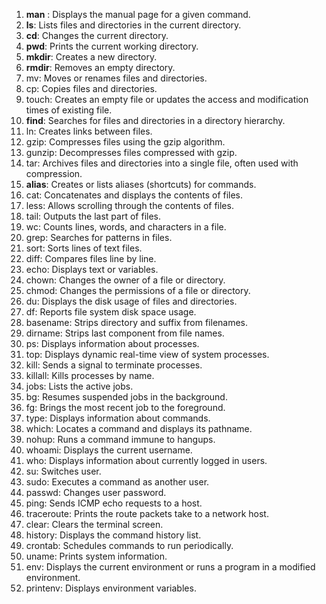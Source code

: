 1. **man** : Displays the manual page for a given command.
2. **ls**: Lists files and directories in the current directory.
3. **cd**: Changes the current directory.
4. **pwd**: Prints the current working directory.
5. **mkdir**: Creates a new directory.
6. **rmdir**: Removes an empty directory.
7. mv: Moves or renames files and directories.
8. cp: Copies files and directories.
9. touch: Creates an empty file or updates the access and modification times of existing file.
10. **find**: Searches for files and directories in a directory hierarchy.
11. ln: Creates links between files.
12. gzip: Compresses files using the gzip algorithm.
13. gunzip: Decompresses files compressed with gzip.
14. tar: Archives files and directories into a single file, often used with compression.
15. **alias**: Creates or lists aliases (shortcuts) for commands.
16. cat: Concatenates and displays the contents of files.
17. less: Allows scrolling through the contents of files.
18. tail: Outputs the last part of files.
19. wc: Counts lines, words, and characters in a file.
20. grep: Searches for patterns in files.
21. sort: Sorts lines of text files.
22. diff: Compares files line by line.
23. echo: Displays text or variables.
24. chown: Changes the owner of a file or directory.
25. chmod: Changes the permissions of a file or directory.
26. du: Displays the disk usage of files and directories.
27. df: Reports file system disk space usage.
28. basename: Strips directory and suffix from filenames.
29. dirname: Strips last component from file names.
30. ps: Displays information about processes.
31. top: Displays dynamic real-time view of system processes.
32. kill: Sends a signal to terminate processes.
33. killall: Kills processes by name.
34. jobs: Lists the active jobs.
35. bg: Resumes suspended jobs in the background.
36. fg: Brings the most recent job to the foreground.
37. type: Displays information about commands.
38. which: Locates a command and displays its pathname.
39. nohup: Runs a command immune to hangups.
40. whoami: Displays the current username.
41. who: Displays information about currently logged in users.
42. su: Switches user.
43. sudo: Executes a command as another user.
44. passwd: Changes user password.
45. ping: Sends ICMP echo requests to a host.
46. traceroute: Prints the route packets take to a network host.
47. clear: Clears the terminal screen.
48. history: Displays the command history list.
49. crontab: Schedules commands to run periodically.
50. uname: Prints system information.
51. env: Displays the current environment or runs a program in a modified environment.
52. printenv: Displays environment variables.

